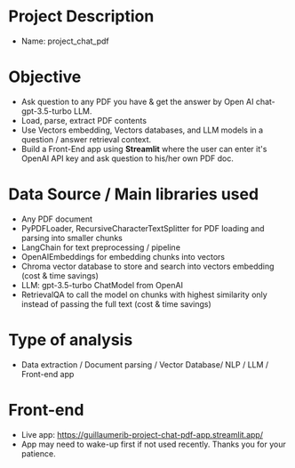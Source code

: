 # Project Description
- Name: project_chat_pdf

# Objective
- Ask question to any PDF you have & get the answer by Open AI chat-gpt-3.5-turbo LLM.
- Load, parse, extract PDF contents
- Use Vectors embedding, Vectors databases, and LLM models in a question / answer retrieval context.
- Build a Front-End app using **Streamlit** where the user can enter it's OpenAI API key and ask question to his/her own PDF doc.

# Data Source / Main libraries used
- Any PDF document
- PyPDFLoader, RecursiveCharacterTextSplitter for PDF loading and parsing into smaller chunks
- LangChain for text preprocessing / pipeline
- OpenAIEmbeddings for embedding chunks into vectors
- Chroma vector database to store and search into vectors embedding (cost & time savings)
- LLM: gpt-3.5-turbo ChatModel from OpenAI
- RetrievalQA to call the model on chunks with highest similarity only instead of passing the full text (cost & time savings)

# Type of analysis
- Data extraction / Document parsing / Vector Database/ NLP / LLM / Front-end app

# Front-end
- Live app: https://guillaumerib-project-chat-pdf-app.streamlit.app/
- App may need to wake-up first if not used recently. Thanks you for your patience.
